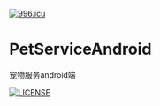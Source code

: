 <a href="https://996.icu"><img src="https://img.shields.io/badge/link-996.icu-red.svg" alt="996.icu"></a>

# PetServiceAndroid
宠物服务android端

[![LICENSE](https://img.shields.io/badge/license-NPL%20(The%20996%20Prohibited%20License)-blue.svg)](https://github.com/996icu/996.ICU/blob/master/LICENSE)
